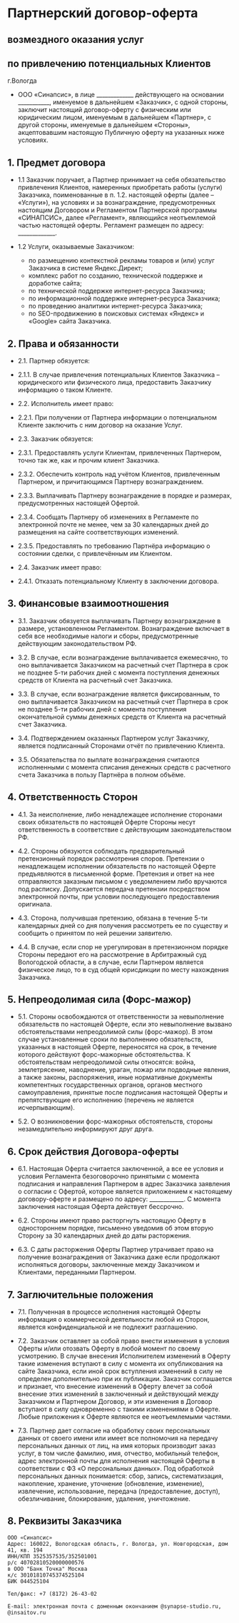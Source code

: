 # Партнерский договор-оферта
## возмездного оказания услуг
## по привлечению потенциальных Клиентов

г.Вологда

* ООО «Синапсис», в лице _____________ действующего на основании ___________,
  именуемое в дальнейшем «Заказчик», с одной стороны,
  заключит настоящий договор-оферту с физическим или юридическим лицом,
  именуемым в дальнейшем «Партнер», с другой стороны,
  именуемые в дальнейшем «Стороны», акцептовавшим настоящую
  Публичную оферту на указанных ниже условиях.

## 1. Предмет договора

* 1.1 Заказчик поручает, а Партнер принимает на себя обязательство
  привлечения Клиентов, намеренных приобретать работы (услуги) Заказчика,
  поименованные в п. 1.2. настоящей оферты (далее – «Услуги»),
  на условиях и за вознаграждение, предусмотренных настоящим
  Договором и Регламентом Партнерской программы «СИНАПСИС»,
  далее «Регламент», являющийся неотъемлемой частью настоящей оферты.
  Регламент размещен по адресу: _____________. 

* 1.2 Услуги, оказываемые Заказчиком: 
  - по размещению контекстной рекламы товаров и (или) услуг Заказчика в системе Яндекс.Директ;
  - комплекс работ по созданию, технической поддержке и доработке сайта;
  - по технической поддержке интернет-ресурса Заказчика;
  - по информационной поддержке интернет-ресурса Заказчика;
  - по проведению аналитики интернет-ресурса Заказчика;
  - по SEO-продвижению в поисковых системах «Яндекс» и «Google» сайта Заказчика.

## 2. Права и обязанности

* 2.1. Партнер обязуется:
* 2.1.1. В случае привлечения потенциальных Клиентов Заказчика – юридического
  или физического лица, предоставить Заказчику информацию о таком Клиенте.
  
* 2.2. Исполнитель имеет право:
* 2.2.1. При получении от Партнера информации о потенциальном Клиенте заключить с ним договор на оказание Услуг.
  
* 2.3. Заказчик обязуется:
* 2.3.1. Предоставлять услуги Клиентам, привлеченных Партнером, точно так же, как и прочим клиент Заказчика.
* 2.3.2. Обеспечить контроль над учётом Клиентов, привлеченным Партнером, и причитающимся Партнеру вознаграждением.
* 2.3.3. Выплачивать Партнеру вознаграждение в порядке и размерах, предусмотренных настоящей Офертой.
* 2.3.4. Сообщать Партнеру об изменениях в Регламенте по электронной почте не менее,
  чем за 30 календарных дней до размещения на сайте соответствующих изменений.
* 2.3.5. Предоставлять по требованию Партнёра информацию о состоянии сделки, с привлечённым им Клиентом.
  
* 2.4. Заказчик имеет право:
* 2.4.1. Отказать потенциальному Клиенту в заключении договора.

## 3. Финансовые взаимоотношения

* 3.1. Заказчик обязуется выплачивать Партнеру вознаграждение в размере, установленном Регламентом. 
Вознаграждение включает в себя все необходимые налоги и сборы, предусмотренные действующим законодательством РФ.

* 3.2. В случае, если вознаграждение выплачивается ежемесячно, то оно выплачивается Заказчиком
  на расчетный счет Партнера в срок не позднее 5-ти рабочих дней с момента поступления
  денежных средств от Клиента на расчетный счет Заказчика.
  
* 3.3. В случае, если вознаграждение является фиксированным, то оно выплачивается Заказчиком
  на расчетный счет Партнера в срок не позднее 5-ти рабочих дней с момента поступления
  окончательной суммы денежных средств от Клиента на расчетный счет Заказчика.
  
* 3.4. Подтверждением оказанных Партнером услуг Заказчику, является подписанный
  Сторонами отчёт по привлечению Клиента.
  
* 3.5. Обязательства по выплате вознаграждения считаются исполненными с момента списания
  денежных средств с расчетного счета Заказчика в пользу Партнёра в полном объёме.
  
## 4. Ответственность Сторон 

* 4.1. За неисполнение, либо ненадлежащее исполнение сторонами своих обязательств по настоящей
  Оферте Стороны несут ответственность в соответствие с действующим законодательством РФ.
  
* 4.2. Стороны обязуются соблюдать предварительный претензионный порядок рассмотрения споров.
  Претензии о ненадлежащем исполнении обязательств по настоящей Оферте предъявляются в письменной форме.
  Претензия и ответ на нее отправляются заказным письмом с уведомлением либо вручаются под расписку.
  Допускается передача претензии посредством электронной почты,
  при условии последующего предоставления оригинала.
  
* 4.3. Сторона, получившая претензию, обязана в течение 5-ти календарных дней
  со дня получения рассмотреть ее по существу и сообщить о принятом по ней решении заявителю.
  
* 4.4. В случае, если спор не урегулирован в претензионном порядке Стороны
  передают его на рассмотрение в Арбитражный суд Вологодской области, а в случае,
  если Партнером является физическое лицо, то в суд общей юрисдикции по месту нахождения Заказчика. 

## 5. Непреодолимая сила (Форс-мажор)

* 5.1. Стороны освобождаются от ответственности за невыполнение
  обязательств по настоящей Оферте, если это невыполнение вызвано
  обстоятельствами непреодолимой силы (форс-мажор). В этом случае
  установленные сроки по выполнению обязательств, указанных в
  настоящей Оферте, переносятся на срок, в течение которого действуют
  форс-мажорные обстоятельства. К обстоятельствам непреодолимой силы
  относятся: война, землетрясение, наводнение, ураган, пожар или
  подводные явления, а также законы, распоряжения, иные нормативные
  документы компетентных государственных органов, органов местного
  самоуправления, принятые после подписания настоящей Оферты и препятствующие
  его исполнению (перечень не является исчерпывающим).
  
* 5.2. О возникновении форс-мажорных обстоятельств, стороны незамедлительно
  информируют друг друга.

## 6. Срок действия Договора-оферты

* 6.1. Настоящая Оферта считается заключенной, а все ее условия и условия
  Регламента безоговорочно принятыми с момента подписания и направления
  Партнером в адрес Заказчика заявления о согласии с Офертой, которое
  является приложением к настоящему договору-оферте и размещено
  по адресу: ____________. 
  С момента заключения настоящая Оферта действует бессрочно.

* 6.2. Стороны имеют право расторгнуть настоящую Оферту в одностороннем порядке,
  письменно уведомив об этом вторую Сторону за 30 календарных дней до даты расторжения.
  
* 6.3. С даты расторжения Оферты Партнер утрачивает право на получение
  вознаграждения от Заказчика даже если продолжают исполняться договоры,
  заключенные между Заказчиком и Клиентами, переданными Партнером.  
  
## 7. Заглючительные положения

* 7.1. Полученная в процессе исполнения настоящей Оферты информация о
  коммерческой деятельности любой из Сторон, является конфиденциальной
  и не подлежит разглашению.

* 7.2. Заказчик оставляет за собой право внести изменения в условия
  Оферты и/или отозвать Оферту в любой момент по своему усмотрению.
  В случае внесения Исполнителем изменений в Оферту такие изменения вступают в силу
  с момента их опубликования на сайте Заказчика, если иной срок вступления изменений
  в силу не определен дополнительно при их публикации. Заказчик соглашается и признает,
  что внесение изменений в Оферту влечет за собой внесение этих изменений
  в заключенный и действующий между Заказчиком и Партнером Договор, и эти изменения в
  Договор вступают в силу одновременно с такими изменениями в Оферте.
  Любые приложения к Оферте являются ее неотъемлемыми частями.

* 7.3. Партнер дает согласие на обработку своих персональных данных от своего имени
  или имеет все полномочия на передачу персональных данных от лиц, на имя которых
  производит заказ услуг, в том числе фамилию, имя, отчество, мобильный телефон,
  адрес электронной почты для исполнения настоящей Оферты в соответствии с ФЗ «О персональных данных».
  Под обработкой персональных данных понимается: сбор, запись, систематизация, накопление,
  хранение, уточнение (обновление, изменение), извлечение, использование,
  передача (предоставление, доступ), обезличивание, блокирование, удаление, уничтожение.

## 8. Реквизиты Заказчика
```
ООО «Синапсис» 
Адрес: 160022, Вологодская область, г. Вологда, ул. Новгородская, дом 41, кв. 194 
ИНН/КПП 3525357535/352501001 
р/с 40702810520000000576 
в ООО "Банк Точка" Москва
к/с 30101810745374525104
БИК 044525104

Тел/факс: +7 (8172) 26-43-02

E-mail: электронная почта с доменным окончанием @synapse-studio.ru, @insaitov.ru

```
